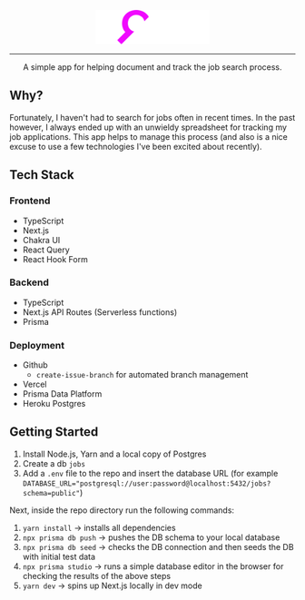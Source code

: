 <div align="center">
  <p align="center">
    <img src="images/logo.svg" width="200" alt="Jobs Logo" />
  </p>
  <hr />
  <p>A simple app for helping document and track the job search process.</p>
</div>

## Why?

Fortunately, I haven't had to search for jobs often in recent times. In the past however, I always ended up with an unwieldy spreadsheet for tracking my job applications. This app helps to manage this process (and also is a nice excuse to use a few technologies I've been excited about recently).

## Tech Stack

### Frontend

- TypeScript
- Next.js
- Chakra UI
- React Query
- React Hook Form

### Backend

- TypeScript
- Next.js API Routes (Serverless functions)
- Prisma

### Deployment

- Github
  - `create-issue-branch` for automated branch management
- Vercel
- Prisma Data Platform
- Heroku Postgres

## Getting Started

1. Install Node.js, Yarn and a local copy of Postgres
2. Create a db `jobs`
3. Add a `.env` file to the repo and insert the database URL (for example `DATABASE_URL="postgresql://user:password@localhost:5432/jobs?schema=public"`)

Next, inside the repo directory run the following commands:

1. `yarn install` -> installs all dependencies
1. `npx prisma db push` -> pushes the DB schema to your local database
1. `npx prisma db seed` -> checks the DB connection and then seeds the DB with initial test data
1. `npx prisma studio` -> runs a simple database editor in the browser for checking the results of the above steps
1. `yarn dev` -> spins up Next.js locally in dev mode
